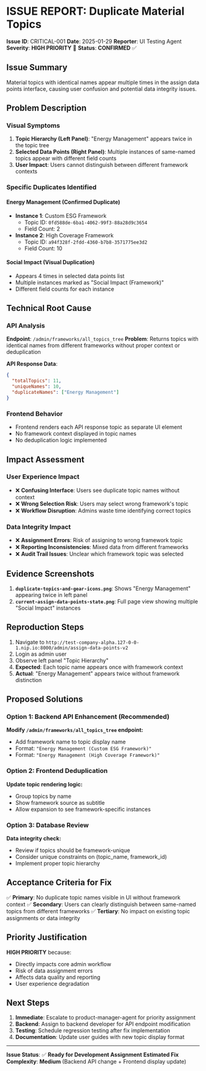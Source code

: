 # ISSUE REPORT: Duplicate Material Topics

**Issue ID**: CRITICAL-001
**Date**: 2025-01-29
**Reporter**: UI Testing Agent
**Severity**: **HIGH PRIORITY** 🔴
**Status**: **CONFIRMED** ✅

## Issue Summary

Material topics with identical names appear multiple times in the assign data points interface, causing user confusion and potential data integrity issues.

## Problem Description

### Visual Symptoms
1. **Topic Hierarchy (Left Panel)**: "Energy Management" appears twice in the topic tree
2. **Selected Data Points (Right Panel)**: Multiple instances of same-named topics appear with different field counts
3. **User Impact**: Users cannot distinguish between different framework contexts

### Specific Duplicates Identified

#### Energy Management (Confirmed Duplicate)
- **Instance 1**: Custom ESG Framework
  - Topic ID: `0fd588de-6ba1-4062-99f3-88a28d9c3654`
  - Field Count: 2
- **Instance 2**: High Coverage Framework
  - Topic ID: `a94f328f-2fdd-4360-b7b8-3571775ee3d2`
  - Field Count: 10

#### Social Impact (Visual Duplication)
- Appears 4 times in selected data points list
- Multiple instances marked as "Social Impact (Framework)"
- Different field counts for each instance

## Technical Root Cause

### API Analysis
**Endpoint**: `/admin/frameworks/all_topics_tree`
**Problem**: Returns topics with identical names from different frameworks without proper context or deduplication

**API Response Data**:
```json
{
  "totalTopics": 11,
  "uniqueNames": 10,
  "duplicateNames": ["Energy Management"]
}
```

### Frontend Behavior
- Frontend renders each API response topic as separate UI element
- No framework context displayed in topic names
- No deduplication logic implemented

## Impact Assessment

### User Experience Impact
- ❌ **Confusing Interface**: Users see duplicate topic names without context
- ❌ **Wrong Selection Risk**: Users may select wrong framework's topic
- ❌ **Workflow Disruption**: Admins waste time identifying correct topics

### Data Integrity Impact
- ❌ **Assignment Errors**: Risk of assigning to wrong framework topic
- ❌ **Reporting Inconsistencies**: Mixed data from different frameworks
- ❌ **Audit Trail Issues**: Unclear which framework topic was selected

## Evidence Screenshots

1. **`duplicate-topics-and-gear-icons.png`**: Shows "Energy Management" appearing twice in left panel
2. **`current-assign-data-points-state.png`**: Full page view showing multiple "Social Impact" instances

## Reproduction Steps

1. Navigate to `http://test-company-alpha.127-0-0-1.nip.io:8000/admin/assign-data-points-v2`
2. Login as admin user
3. Observe left panel "Topic Hierarchy"
4. **Expected**: Each topic name appears once with framework context
5. **Actual**: "Energy Management" appears twice without framework distinction

## Proposed Solutions

### Option 1: Backend API Enhancement (Recommended)
**Modify `/admin/frameworks/all_topics_tree` endpoint:**
- Add framework name to topic display name
- Format: `"Energy Management (Custom ESG Framework)"`
- Format: `"Energy Management (High Coverage Framework)"`

### Option 2: Frontend Deduplication
**Update topic rendering logic:**
- Group topics by name
- Show framework source as subtitle
- Allow expansion to see framework-specific instances

### Option 3: Database Review
**Data integrity check:**
- Review if topics should be framework-unique
- Consider unique constraints on (topic_name, framework_id)
- Implement proper topic hierarchy

## Acceptance Criteria for Fix

✅ **Primary**: No duplicate topic names visible in UI without framework context
✅ **Secondary**: Users can clearly distinguish between same-named topics from different frameworks
✅ **Tertiary**: No impact on existing topic assignments or data integrity

## Priority Justification

**HIGH PRIORITY** because:
- Directly impacts core admin workflow
- Risk of data assignment errors
- Affects data quality and reporting
- User experience degradation

## Next Steps

1. **Immediate**: Escalate to product-manager-agent for priority assignment
2. **Backend**: Assign to backend developer for API endpoint modification
3. **Testing**: Schedule regression testing after fix implementation
4. **Documentation**: Update user guides with new topic display format

---

**Issue Status**: ✅ **Ready for Development Assignment**
**Estimated Fix Complexity**: **Medium** (Backend API change + Frontend display update)